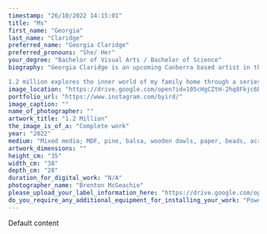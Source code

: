 ```yaml
---
timestamp: "26/10/2022 14:15:01"
title: "Ms"
first_name: "Georgia"
last_name: "Claridge"
preferred_name: "Georgia Claridge"
preferred_pronouns: "She/ Her"
your_degree: "Bachelor of Visual Arts / Bachelor of Science"
biography: "Georgia Claridge is an upcoming Canberra based artist in the final year of her Bachelor of Visual Arts and Science at the Australia National University. Primarily working in paint, her works explore the absurdity of the everyday through the lens of personal narrative. 

1.2 million explores the inner world of my family home through a series of deconstructed rooms at a 1:10 scale. The work depicts remnants of the past as singular, fragile moments of sound, as the occupants undergo the painful process packing up and moving out. Tensions between the hidden, private and presented, public space are revealed as the viewer delves deeper into the secret recesses of the house. These rooms reveal to the viewer memories reflective of the private intensity of the occupants everyday lives and memorialise their longing for the past. The miniature scale reflects the intimacy of the work as the viewer partakes in a voyeuristic, open-house experience. Reflecting on the commodification of home into real-estate, the work asks the viewer to inspect the property as it is presented and consider the value of their own home."
image_location: "https://drive.google.com/open?id=105cHgCZtH-2hq8Fkjc6BveKNjRK4yQDu"
portfolio_url: "https://www.instagram.com/byird/"
image_caption: ""
name_of_photographer: ""
artwork_title: "1.2 Million"
the_image_is_of_a: "Complete work"
year: "2022"
medium: "Mixed media; MDF, pine, balsa, wooden dowls, paper, beads, acrylic glass, assorted fabrics (cotton, linen, polyester), assorted metal (dress pins, frame hooks, rivets, wire), LEDS, electrical components, speakers, house paint, acrylic paint."
artwork_dimensions: ""
height_cm: "35"
width_cm: "38"
depth_cm: "28"
duration_for_digital_work: "N/A"
photographer_name: "Brenton McGeachie"
please_upload_your_label_information_here: "https://drive.google.com/open?id=1aOUydeynW9_EP5c4ydw-CYGqMeeJjUob"
do_you_require_any_additional_equipment_for_installing_your_work: "Power outlet, Media player, Plinth (please specify approximate size below), h = ~150 cm, l/w = ~70-80 cm"
---
```


Default content